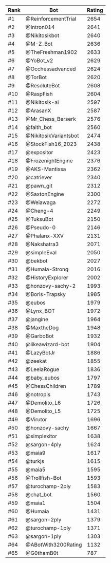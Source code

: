 Rank|Bot|Rating
---|---|---
#1|@ReinforcementTrial|2654
#2|@Intron014|2641
#3|@Nikitosikbot|2640
#4|@M-Z_Bot|2636
#5|@TheFreshman1902|2633
#6|@YoBot_v2|2629
#7|@Occhessadvanced|2624
#8|@TorBot|2620
#9|@ResoluteBot|2608
#10|@RaspFish|2604
#11|@Nikitosik-ai|2597
#12|@ArasanX|2587
#13|@Mr_Chess_Berserk|2576
#14|@faith_bot|2560
#15|@NikitosikVariantsbot|2474
#16|@StockFish16_2023|2438
#17|@expositor|2423
#18|@FrozenightEngine|2376
#19|@AKS-Mantissa|2362
#20|@catriever|2340
#21|@pawn_git|2312
#22|@SaxtonEngine|2300
#23|@Weiawaga|2272
#24|@Cheng-4|2249
#25|@TuksuBot|2150
#26|@Pseudo-0|2146
#27|@Phalanx-XXV|2131
#28|@Nakshatra3|2071
#29|@simpleEval|2050
#30|@bekbot|2027
#31|@Humaia-Strong|2016
#32|@HistoryExplorer|2002
#33|@honzovy-sachy-2|1993
#34|@Boris-Trapsky|1985
#35|@eubos|1979
#36|@Lynx_BOT|1972
#37|@jangine|1964
#38|@MaxtheDog|1948
#39|@GarboBot|1932
#40|@likeawizard-bot|1904
#41|@LazyBotJr|1886
#42|@zeekat|1855
#43|@LeelaRogue|1836
#44|@baby_eubos|1797
#45|@ChessChildren|1789
#46|@notropis|1743
#47|@Demolito_L6|1726
#48|@Demolito_L5|1725
#49|@Virutor|1696
#50|@honzovy-sachy|1667
#51|@simplexitor|1638
#52|@sargon-4ply|1624
#53|@maia9|1617
#54|@turkjs|1615
#55|@maia5|1595
#56|@Trollfish-Bot|1593
#57|@turochamp-2ply|1583
#58|@chat_bot|1560
#59|@maia1|1504
#60|@Humaia|1431
#61|@sargon-2ply|1379
#62|@turochamp-1ply|1371
#63|@sargon-1ply|1303
#64|@ABotWith3200Rating|1132
#65|@G0thamB0t|787
